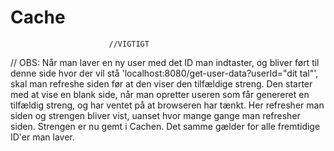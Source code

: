 # Cache

                          //VIGTIGT
// OBS: Når man laver en ny user med det ID man indtaster, og bliver ført til denne side
hvor der vil stå 'localhost:8080/get-user-data?userId="dit tal"', skal man refreshe siden
 før at den viser den tilfældige streng. Den starter med at vise en blank side, når man opretter
 useren som får genereret en tilfældig streng, og har ventet på at browseren har tænkt.
 Her refresher man siden og strengen bliver vist, uanset hvor mange gange man refresher siden. Strengen er nu gemt i Cachen.
 Det samme gælder for alle fremtidige ID'er man laver. 
